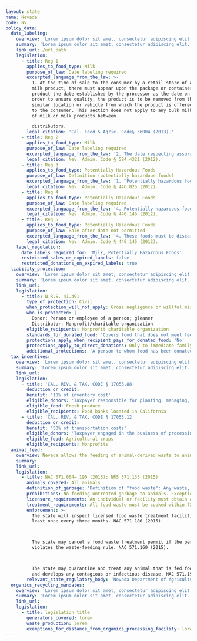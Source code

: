 ```yaml
---
layout: state
name: Nevada
code: NV
policy_data:
  date_labeling:
    overview: 'Lorem ipsum dolor sit amet, consectetur adipiscing elit. Curabitur tellus mi, consequat at laoreet eget, vestibulum nec dolor. Vivamus volutpat quam ac quam bibendum rutrum.'
    summary: 'Lorem ipsum dolor sit amet, consectetur adipiscing elit. Curabitur tellus mi, consequat at laoreet eget, vestibulum nec dolor. Vivamus volutpat quam ac quam bibendum rutrum.'
    link_url: /url_path
    legislation:
      - title: Reg 1
        applies_to_food_type: Milk
        purpose_of_law: Date labeling required
        excerpted_language_from_the_law: >-
          1. At the time of sale to the consumer by a retail store of any milk or
          milk product, there must appear upon the package or container of the
          product the date established by the processor as the date on which, in
          order to ensure quality, the product is to be removed from the shelf or
          similar location or vehicle from which the product is offered for sale
          to the consumer. This section does not apply to any bulk milk shipments
          of milk or milk products between

          distributors.
        legal_citation: 'Cal. Food & Agric. Code§ 36004 (2013).'
      - title: Reg 2
        applies_to_food_type: Milk
        purpose_of_law: Date labeling required
        excerpted_language_from_the_law: '2. The date respecting assurance of quality must appear at the top of the carton or package and must be indelible and in a contrasting color to the carton or package in the area where the date is affixed. The date respecting assurance of quality must be the first three letters of the month followed by the day of the month. The date must be of a size commensurate with the size of the container and the location on the container, but in no case may the letters be less than three-sixteenths of an inch in height.'
        legal_citation: Nev. Admin. Code § 584.4321 (2012).
      - title: Reg 3
        applies_to_food_type: Potentially Hazardous Foods
        purpose_of_law: Definition (potentially hazardous foods)
        excerpted_language_from_the_law: '1. “Potentially hazardous food” means: (a) Food that consists, in whole or in part, of milk, products made from milk, eggs, meat, poultry, fish, shellfish, edible crustacea or other ingredients in a form capable of supporting the rapid and progressive growth of infectious or toxigenic microorganisms. (b) Cereals, fruits, vegetables and dairy products, such as cooked rice, eggs, other than powdered eggs, baked or boiled potatoes, moist soy protein products, any mixture that includes garlic in oil, melons that have been cut, sliced or otherwise breached, whipped butter, products of margarine that contain butter or raw seed sprouts, that have been declared by the health authority to be potentially hazardous. 2. The term does not include foods which have a pH level of 4.1 or below or a value of water activity of 0.85 or less.'
        legal_citation: Nev. Admin. Code § 446.025 (2012).
      - title: Reg 4
        applies_to_food_type: Potentially Hazardous Foods
        purpose_of_law: Date labeling required
        excerpted_language_from_the_law: '4. Potentially hazardous foods which have been prepared by another food establishment or food processing plant to be ready to eat and packaged in a container for refrigeration must be marked by the manufacturer to indicate the date by which the food must be sold, served or frozen'
        legal_citation: Nev. Admin. Code § 446.145 (2012).
      - title: Reg 5
        applies_to_food_type: Potentially Hazardous Foods
        purpose_of_law: Sale after date not permitted
        excerpted_language_from_the_law: '4. These foods must be discarded if not sold, served or frozen: (a) Within 10 calendar days after the original container is opened; or (b) On or before the date by which the food must be sold or used, as indicated on the container, whichever occurs first.'
        legal_citation: Nev. Admin. Code § 446.145 (2012).
    label_regulation:
      date_labels_required_for: 'Milk, Potentially Hazardous Foods'
      restricted_sales_on_expired_labels: false
      restricted_donations_on_expired_labels: true
  liability_protection:
    overview: 'Lorem ipsum dolor sit amet, consectetur adipiscing elit. Curabitur tellus mi, consequat at laoreet eget, vestibulum nec dolor. Vivamus volutpat quam ac quam bibendum rutrum.'
    summary: 'Lorem ipsum dolor sit amet, consectetur adipiscing elit. Curabitur tellus mi, consequat at laoreet eget, vestibulum nec dolor. Vivamus volutpat quam ac quam bibendum rutrum.'
    link_url:
    legislation:
      - title: N.R.S. 41.491
        type_of_protection: Civil
        when_protection_will_not_apply: Gross negligence or willful misconduct
        who_is_protected: |-
          Donor: Person or employee of a person; gleaner
          Distributor: Nonprofit/charitable organization
        eligible_recipients: Nonprofit charitable organization
        standards_for_donated_food: 'Covers food that does not meet federal and state quality and labeling standards as long as a donor informs the nonprofit recipient, who must agree to recondition the food. The nonprofit must actually recondition the food to receive protection'
        protections_apply_when_recipient_pays_for_donated_food: 'No'
        protections_apply_to_direct_donations: Only to immediate family
        additional_protections: 'A person to whom food has been donated who then donates that food without charge to immediate family members (but a donor who donates to such a person is not protected), and an owner or manager of property who allows a person to glean'
  tax_incentives:
    overview: 'Lorem ipsum dolor sit amet, consectetur adipiscing elit. Curabitur tellus mi, consequat at laoreet eget, vestibulum nec dolor. Vivamus volutpat quam ac quam bibendum rutrum.'
    summary: 'Lorem ipsum dolor sit amet, consectetur adipiscing elit. Curabitur tellus mi, consequat at laoreet eget, vestibulum nec dolor. Vivamus volutpat quam ac quam bibendum rutrum.'
    link_url:
    legislation:
      - title: 'CAL. REV. & TAX. CODE § 17053.88'
        deduction_or_credit:
        benefit: '10% of inventory cost'
        eligible_donors: 'Taxpayer responsible for planting, managing, and harvesting crops'
        eligible_food: Fresh produce
        eligible_recipients: Food banks located in California
      - title: 'CAL. REV. & TAX. CODE § 17053.12'
        deduction_or_credit:
        benefit: '50% of transportation costs'
        eligible_donors: 'Taxpayer engaged in the business of processing, distributing, or selling agricultural products'
        eligible_food: Agricultural crops
        eligible_recipients: Nonprofits
  animal_feed:
    overview: Nevada allows the feeding of animal-derived waste to animals provided that it has been properly heat-treated by a licensed facility. All other waste may be fed to swine without heat-treatment. Individuals may feed household garbage to their own animals without heat-treating it and without a permit.
    summary:
    link_url:
    legislation:
      - title: NAC 571.004–.190 (2015); NRS 571.135 (2015)
        animals_covered: All animals
        definition_of_garbage: 'Definition of "food waste": Any waste, discarded or byproduct material resulting from handling, preparation, cooking and consumption of foods, or the slaughtering and processing of animals for food, which contains or may contain, meat or meat scraps. NAC 571.150 (2015).'
        prohibitions: No feeding untreated garbage to animals. Exception for individuals feeding household garbage to animals. NRS 571.135 (2015).
        licensure_requirements: An individual or facility must obtain an annual permit in order to treat food waste for animal consumption. NAC 571.160 (2015). But this requirement does not apply to individuals feeding household garbage to their own swine. NRS 571.135 (2015).
        treatment_requirements: All food waste must be cooked within 72 hours after its arrival on the premises. NAC 571.170 (2015).
        enforcement: >-
          The state will inspect licensed food waste treatment facilities at
          least once every three months. NAC 571.180 (2015).



          The state may cancel a food waste treatment permit if the permit holder
          violates the waste-feeding rule. NAC 571.160 (2015).



          The state may quarantine and treat any animal that is fed food waste
          and develops any contagious or infectious disease. NAC 571.190 (2015).
        relevant_state_regulatory_body: 'Nevada Department of Agriculture (NAC 571.004 (2015)), <a href="http://agri.nv.gov/">http://agri.nv.gov/</a>.'
  organics_recycling_mandates:
    overview: 'Lorem ipsum dolor sit amet, consectetur adipiscing elit. Curabitur tellus mi, consequat at laoreet eget, vestibulum nec dolor. Vivamus volutpat quam ac quam bibendum rutrum.'
    summary: 'Lorem ipsum dolor sit amet, consectetur adipiscing elit. Curabitur tellus mi, consequat at laoreet eget, vestibulum nec dolor. Vivamus volutpat quam ac quam bibendum rutrum.'
    link_url:
    legislation:
      - title: legislation title
        generators_covered: lorem
        waste_production: lorem
        exemptions_for_distance_from_organics_processing_facility: lorem
---
```

